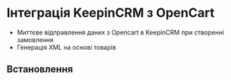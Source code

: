# Інтеграція KeepinCRM з OpenCart #
* Миттєве відправлення даних з Opencart в KeepinCRM при створенні замовлення
* Генерація XML на основі товарів

## Встановлення ##
